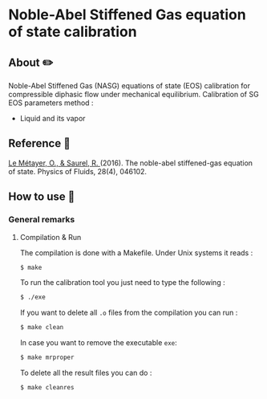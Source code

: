 # Noble-Abel Stiffened Gas equation of state calibration

## About :pencil2:
Noble-Abel Stiffened Gas (NASG) equations of state (EOS) calibration for compressible diphasic flow under mechanical equilibrium. 
Calibration of SG EOS parameters method :
* Liquid and its vapor

## Reference :book:
[Le Métayer, O., & Saurel, R. ](https://doi.org/10.1063/1.4945981) (2016).
The noble-abel stiffened-gas equation of state. Physics of Fluids, 28(4), 046102.

## How to use :wrench:

### General remarks

1. Compilation & Run

	The compilation is done with a Makefile. Under Unix systems it reads :

	```sh
	$ make 
	```

	To run the calibration tool you just need to type the following :
	```sh
	$ ./exe
	```

	If you want to delete all `.o` files from the compilation you can run :
	```sh
	$ make clean
	```

	In case you want to remove the executable `exe`: 
	```sh
	$ make mrproper
	```

	To delete all the result files you can do :
	```sh
	$ make cleanres
	```